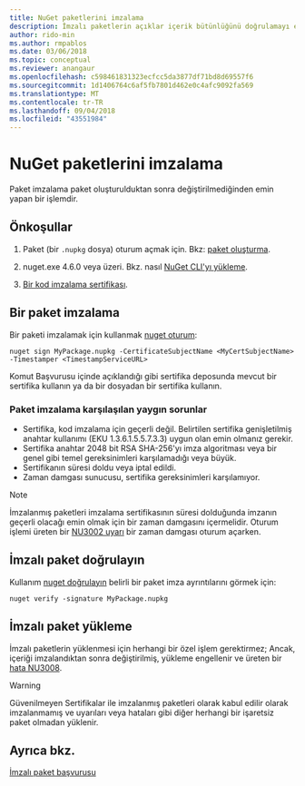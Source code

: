 ```yaml
---
title: NuGet paketlerini imzalama
description: İmzalı paketlerin açıklar içerik bütünlüğünü doğrulamayı etkinleştirmek için kullanılabilir.
author: rido-min
ms.author: rmpablos
ms.date: 03/06/2018
ms.topic: conceptual
ms.reviewer: anangaur
ms.openlocfilehash: c598461831323ecfcc5da3877df71bd8d69557f6
ms.sourcegitcommit: 1d1406764c6af5fb7801d462e0c4afc9092fa569
ms.translationtype: MT
ms.contentlocale: tr-TR
ms.lasthandoff: 09/04/2018
ms.locfileid: "43551984"
---
```

# <a name="signing-nuget-packages"></a>NuGet paketlerini imzalama

Paket imzalama paket oluşturulduktan sonra değiştirilmediğinden emin yapan bir işlemdir.

## <a name="prerequisites"></a>Önkoşullar

1. Paket (bir `.nupkg` dosya) oturum açmak için. Bkz: [paket oluşturma](creating-a-package.md).

1. nuget.exe 4.6.0 veya üzeri. Bkz. nasıl [NuGet CLI'yı yükleme](../install-nuget-client-tools.md#nugetexe-cli).

1. [Bir kod imzalama sertifikası](../reference/signed-packages-reference.md#get-a-code-signing-certificate).

## <a name="sign-a-package"></a>Bir paket imzalama

Bir paketi imzalamak için kullanmak [nuget oturum](../tools/cli-ref-sign.md):

```cli
nuget sign MyPackage.nupkg -CertificateSubjectName <MyCertSubjectName> -Timestamper <TimestampServiceURL>
```

Komut Başvurusu içinde açıklandığı gibi sertifika deposunda mevcut bir sertifika kullanın ya da bir dosyadan bir sertifika kullanın.

### <a name="common-problems-when-signing-a-package"></a>Paket imzalama karşılaşılan yaygın sorunlar

- Sertifika, kod imzalama için geçerli değil. Belirtilen sertifika genişletilmiş anahtar kullanımı (EKU 1.3.6.1.5.5.7.3.3) uygun olan emin olmanız gerekir.
- Sertifika anahtar 2048 bit RSA SHA-256'yı imza algoritması veya bir genel gibi temel gereksinimleri karşılamadığı veya büyük.
- Sertifikanın süresi doldu veya iptal edildi.
- Zaman damgası sunucusu, sertifika gereksinimleri karşılamıyor.

> [!Note]
> İmzalanmış paketleri imzalama sertifikasının süresi dolduğunda imzanın geçerli olacağı emin olmak için bir zaman damgasını içermelidir. Oturum işlemi üreten bir [NU3002 uyarı](../reference/errors-and-warnings/NU3002.md) bir zaman damgası oturum açarken.

## <a name="verify-a-signed-package"></a>İmzalı paket doğrulayın

Kullanım [nuget doğrulayın](../tools/cli-ref-verify.md) belirli bir paket imza ayrıntılarını görmek için:

```cli
nuget verify -signature MyPackage.nupkg
```

## <a name="install-a-signed-package"></a>İmzalı paket yükleme

İmzalı paketlerin yüklenmesi için herhangi bir özel işlem gerektirmez; Ancak, içeriği imzalandıktan sonra değiştirilmiş, yükleme engellenir ve üreten bir [hata NU3008](../reference/errors-and-warnings/NU3008.md).

> [!Warning]
> Güvenilmeyen Sertifikalar ile imzalanmış paketleri olarak kabul edilir olarak imzalanmamış ve uyarıları veya hataları gibi diğer herhangi bir işaretsiz paket olmadan yüklenir.

## <a name="see-also"></a>Ayrıca bkz.

[İmzalı paket başvurusu](../reference/Signed-Packages-Reference.md)
